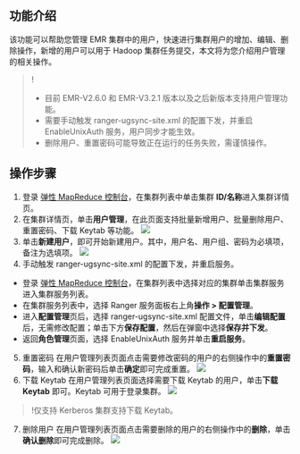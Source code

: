 ## 功能介绍
该功能可以帮助您管理 EMR 集群中的用户，快速进行集群用户的增加、编辑、删除操作，新增的用户可以用于 Hadoop 集群任务提交，本文将为您介绍用户管理的相关操作。
>!
>- 目前 EMR-V2.6.0 和 EMR-V3.2.1 版本以及之后新版本支持用户管理功能。
>- 需要手动触发 ranger-ugsync-site.xml 的配置下发，并重启 EnableUnixAuth 服务，用户同步才能生效。
>- 删除用户、重置密码可能导致正在运行的任务失败，需谨慎操作。

## 操作步骤
1. 登录 [弹性 MapReduce 控制台](https://console.cloud.tencent.com/emr)，在集群列表中单击集群 **ID/名称**进入集群详情页。
2. 在集群详情页，单击**用户管理**，在此页面支持批量新增用户、批量删除用户、重置密码、下载 Keytab 等功能。
 ![](https://staticintl.cloudcachetci.com/yehe/backend-news/zKQD179_%E5%9B%BD%E9%99%8553.png)
3. 单击**新建用户**，即可开始新建用户。其中，用户名、用户组、密码为必填项，备注为选填项。
![](https://staticintl.cloudcachetci.com/yehe/backend-news/3n9T621_%E5%9B%BD%E9%99%8554.png)
4. 手动触发 ranger-ugsync-site.xml 的配置下发，并重启服务。
 - 登录 [弹性 MapReduce 控制台](https://console.cloud.tencent.com/emr)，在集群列表中选择对应的集群单击集群服务进入集群服务列表。
 - 在集群服务列表中，选择 Ranger 服务面板右上角**操作 > 配置管理**。
 - 进入**配置管理**页后，选择 ranger-ugsync-site.xml 配置文件，单击**编辑配置**后，无需修改配置；单击下方**保存配置**，然后在弹窗中选择**保存并下发**。
 - 返回**角色管理**页面，选择 EnableUnixAuth  服务并单击**重启服务**。
5. 重置密码
在用户管理列表页面点击需要修改密码的用户的右侧操作中的**重置密码**，输入和确认新密码后单击**确定**即可完成重置。
 ![](https://staticintl.cloudcachetci.com/yehe/backend-news/TQtD344_%E5%9B%BD%E9%99%8555.png)
6. 下载 Keytab
在用户管理列表页面选择需要下载 Keytab 的用户，单击**下载 Keytab** 即可。Keytab 可用于登录集群。
 ![](https://staticintl.cloudcachetci.com/yehe/backend-news/Ieg3481_%E5%9B%BD%E9%99%8556.png)
>!仅支持 Kerberos 集群支持下载 Keytab。
>
7. 删除用户
在用户管理列表页面点击需要删除的用户的右侧操作中的**删除**，单击**确认删除**即可完成删除。
![](https://staticintl.cloudcachetci.com/yehe/backend-news/WzDx466_%E5%9B%BD%E9%99%8557.png)
